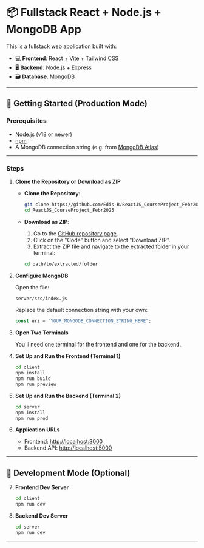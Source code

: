 # 📦 Fullstack React + Node.js + MongoDB App

This is a fullstack web application built with:

-   💻 **Frontend**: React + Vite + Tailwind CSS
-   🖥️ **Backend**: Node.js + Express
-   🗃️ **Database**: MongoDB

---

## 🚀 Getting Started (Production Mode)

### Prerequisites

-   [Node.js](https://nodejs.org/) (v18 or newer)
-   [npm](https://www.npmjs.com/)
-   A MongoDB connection string (e.g. from [MongoDB Atlas](https://www.mongodb.com/cloud/atlas))

---

### Steps

1. **Clone the Repository or Download as ZIP**

    - **Clone the Repository**:
        ```bash
        git clone https://github.com/Edis-B/ReactJS_CourseProject_Febr2025.git
        cd ReactJS_CourseProject_Febr2025
        ```

    - **Download as ZIP**:
        1. Go to the [GitHub repository page](https://github.com/Edis-B/ReactJS_CourseProject_Febr2025).
        2. Click on the "Code" button and select "Download ZIP".
        3. Extract the ZIP file and navigate to the extracted folder in your terminal:
        ```bash
        cd path/to/extracted/folder
        ```

2. **Configure MongoDB**

    Open the file:

    ```txt
    server/src/index.js
    ```

    Replace the default connection string with your own:

    ```js
    const uri = "YOUR_MONGODB_CONNECTION_STRING_HERE";
    ```

3. **Open Two Terminals**

    You'll need one terminal for the frontend and one for the backend.

4. **Set Up and Run the Frontend (Terminal 1)**

    ```bash
    cd client
    npm install
    npm run build
    npm run preview
    ```

5. **Set Up and Run the Backend (Terminal 2)**

    ```bash
    cd server
    npm install
    npm run prod
    ```

6. **Application URLs**

    - Frontend: [http://localhost:3000](http://localhost:3000)
    - Backend API: [http://localhost:5000](http://localhost:5000)

---

## 🧪 Development Mode (Optional)

7. **Frontend Dev Server**

    ```bash
    cd client
    npm run dev
    ```

8. **Backend Dev Server**

    ```bash
    cd server
    npm run dev
    ```

---

